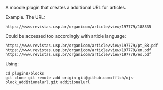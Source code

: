 A moodle plugin that creates a additional URL for articles.

Example. The URL:

    https://www.revistas.usp.br/organicom/article/view/197779/188335

Could be accessed too accordingly with article language:

    https://www.revistas.usp.br/organicom/article/view/197779/pt_BR.pdf
    https://www.revistas.usp.br/organicom/article/view/197779/en.pdf
    https://www.revistas.usp.br/organicom/article/view/197779/es.pdf

Using:

    cd plugins/blocks
    git clone git remote add origin git@github.com:fflch/ojs-block_additionalurl.git additionalurl
